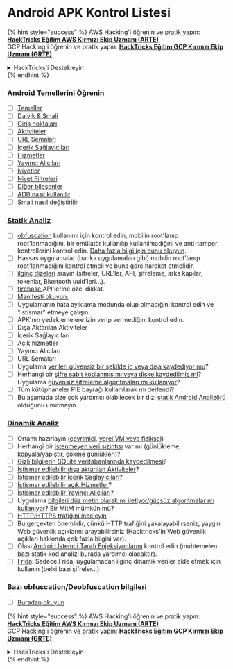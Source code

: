 # Android APK Kontrol Listesi

{% hint style="success" %}
AWS Hacking'i öğrenin ve pratik yapın:<img src="/.gitbook/assets/arte.png" alt="" data-size="line">[**HackTricks Eğitim AWS Kırmızı Ekip Uzmanı (ARTE)**](https://training.hacktricks.xyz/courses/arte)<img src="/.gitbook/assets/arte.png" alt="" data-size="line">\
GCP Hacking'i öğrenin ve pratik yapın: <img src="/.gitbook/assets/grte.png" alt="" data-size="line">[**HackTricks Eğitim GCP Kırmızı Ekip Uzmanı (GRTE)**<img src="/.gitbook/assets/grte.png" alt="" data-size="line">](https://training.hacktricks.xyz/courses/grte)

<details>

<summary>HackTricks'i Destekleyin</summary>

* [**abonelik planlarını**](https://github.com/sponsors/carlospolop) kontrol edin!
* **💬 [Discord grubuna](https://discord.gg/hRep4RUj7f) veya [telegram grubuna](https://t.me/peass) katılın ya da **Twitter**'da **bizi takip edin** 🐦 [**@hacktricks\_live**](https://twitter.com/hacktricks\_live)**.**
* **Hacking ipuçlarını paylaşmak için** [**HackTricks**](https://github.com/carlospolop/hacktricks) ve [**HackTricks Cloud**](https://github.com/carlospolop/hacktricks-cloud) github reposuna PR gönderin.

</details>
{% endhint %}

### [Android Temellerini Öğrenin](android-app-pentesting/#2-android-application-fundamentals)

* [ ] [Temeller](android-app-pentesting/#fundamentals-review)
* [ ] [Dalvik & Smali](android-app-pentesting/#dalvik--smali)
* [ ] [Giriş noktaları](android-app-pentesting/#application-entry-points)
* [ ] [Aktiviteler](android-app-pentesting/#launcher-activity)
* [ ] [URL Şemaları](android-app-pentesting/#url-schemes)
* [ ] [İçerik Sağlayıcıları](android-app-pentesting/#services)
* [ ] [Hizmetler](android-app-pentesting/#services-1)
* [ ] [Yayıncı Alıcıları](android-app-pentesting/#broadcast-receivers)
* [ ] [Niyetler](android-app-pentesting/#intents)
* [ ] [Niyet Filtreleri](android-app-pentesting/#intent-filter)
* [ ] [Diğer bileşenler](android-app-pentesting/#other-app-components)
* [ ] [ADB nasıl kullanılır](android-app-pentesting/#adb-android-debug-bridge)
* [ ] [Smali nasıl değiştirilir](android-app-pentesting/#smali)

### [Statik Analiz](android-app-pentesting/#static-analysis)

* [ ] [obfuscation](android-checklist.md#some-obfuscation-deobfuscation-information) kullanımı için kontrol edin, mobilin root'lanıp root'lanmadığını, bir emülatör kullanılıp kullanılmadığını ve anti-tamper kontrollerini kontrol edin. [Daha fazla bilgi için bunu okuyun](android-app-pentesting/#other-checks).
* [ ] Hassas uygulamalar (banka uygulamaları gibi) mobilin root'lanıp root'lanmadığını kontrol etmeli ve buna göre hareket etmelidir.
* [ ] [ilginç dizeleri](android-app-pentesting/#looking-for-interesting-info) arayın (şifreler, URL'ler, API, şifreleme, arka kapılar, tokenlar, Bluetooth uuid'leri...).
* [ ] [firebase ](android-app-pentesting/#firebase)API'lerine özel dikkat.
* [ ] [Manifesti okuyun:](android-app-pentesting/#basic-understanding-of-the-application-manifest-xml)
* [ ] Uygulamanın hata ayıklama modunda olup olmadığını kontrol edin ve "istismar" etmeye çalışın.
* [ ] APK'nın yedeklemelere izin verip vermediğini kontrol edin.
* [ ] Dışa Aktarılan Aktiviteler
* [ ] İçerik Sağlayıcıları
* [ ] Açık hizmetler
* [ ] Yayıncı Alıcıları
* [ ] URL Şemaları
* [ ] Uygulama [verileri güvensiz bir şekilde iç veya dışa kaydediyor mu](android-app-pentesting/#insecure-data-storage)?
* [ ] Herhangi bir [şifre sabit kodlanmış mı veya diske kaydedilmiş mi](android-app-pentesting/#poorkeymanagementprocesses)? Uygulama [güvensiz şifreleme algoritmaları mı kullanıyor](android-app-pentesting/#useofinsecureandordeprecatedalgorithms)?
* [ ] Tüm kütüphaneler PIE bayrağı kullanılarak mı derlendi?
* [ ] Bu aşamada size çok yardımcı olabilecek bir dizi [statik Android Analizörü](android-app-pentesting/#automatic-analysis) olduğunu unutmayın.

### [Dinamik Analiz](android-app-pentesting/#dynamic-analysis)

* [ ] Ortamı hazırlayın ([çevrimiçi](android-app-pentesting/#online-dynamic-analysis), [yerel VM veya fiziksel](android-app-pentesting/#local-dynamic-analysis))
* [ ] Herhangi bir [istenmeyen veri sızıntısı](android-app-pentesting/#unintended-data-leakage) var mı (günlükleme, kopyala/yapıştır, çökme günlükleri)?
* [ ] [Gizli bilgilerin SQLite veritabanlarında kaydedilmesi](android-app-pentesting/#sqlite-dbs)?
* [ ] [İstismar edilebilir dışa aktarılan Aktiviteler](android-app-pentesting/#exploiting-exported-activities-authorisation-bypass)?
* [ ] [İstismar edilebilir İçerik Sağlayıcıları](android-app-pentesting/#exploiting-content-providers-accessing-and-manipulating-sensitive-information)?
* [ ] [İstismar edilebilir açık Hizmetler](android-app-pentesting/#exploiting-services)?
* [ ] [İstismar edilebilir Yayıncı Alıcıları](android-app-pentesting/#exploiting-broadcast-receivers)?
* [ ] Uygulama [bilgileri düz metin olarak mı iletiyor/güçsüz algoritmalar mı kullanıyor](android-app-pentesting/#insufficient-transport-layer-protection)? Bir MitM mümkün mü?
* [ ] [HTTP/HTTPS trafiğini inceleyin](android-app-pentesting/#inspecting-http-traffic)
* [ ] Bu gerçekten önemlidir, çünkü HTTP trafiğini yakalayabilirseniz, yaygın Web güvenlik açıklarını arayabilirsiniz (Hacktricks'in Web güvenlik açıkları hakkında çok fazla bilgisi var).
* [ ] Olası [Android İstemci Tarafı Enjeksiyonlarını](android-app-pentesting/#android-client-side-injections-and-others) kontrol edin (muhtemelen bazı statik kod analizi burada yardımcı olacaktır).
* [ ] [Frida](android-app-pentesting/#frida): Sadece Frida, uygulamadan ilginç dinamik veriler elde etmek için kullanın (belki bazı şifreler...)

### Bazı obfuscation/Deobfuscation bilgileri

* [ ] [Buradan okuyun](android-app-pentesting/#obfuscating-deobfuscating-code)

{% hint style="success" %}
AWS Hacking'i öğrenin ve pratik yapın:<img src="/.gitbook/assets/arte.png" alt="" data-size="line">[**HackTricks Eğitim AWS Kırmızı Ekip Uzmanı (ARTE)**](https://training.hacktricks.xyz/courses/arte)<img src="/.gitbook/assets/arte.png" alt="" data-size="line">\
GCP Hacking'i öğrenin ve pratik yapın: <img src="/.gitbook/assets/grte.png" alt="" data-size="line">[**HackTricks Eğitim GCP Kırmızı Ekip Uzmanı (GRTE)**<img src="/.gitbook/assets/grte.png" alt="" data-size="line">](https://training.hacktricks.xyz/courses/grte)

<details>

<summary>HackTricks'i Destekleyin</summary>

* [**abonelik planlarını**](https://github.com/sponsors/carlospolop) kontrol edin!
* **💬 [Discord grubuna](https://discord.gg/hRep4RUj7f) veya [telegram grubuna](https://t.me/peass) katılın ya da **Twitter**'da **bizi takip edin** 🐦 [**@hacktricks\_live**](https://twitter.com/hacktricks\_live)**.**
* **Hacking ipuçlarını paylaşmak için** [**HackTricks**](https://github.com/carlospolop/hacktricks) ve [**HackTricks Cloud**](https://github.com/carlospolop/hacktricks-cloud) github reposuna PR gönderin.

</details>
{% endhint %}
